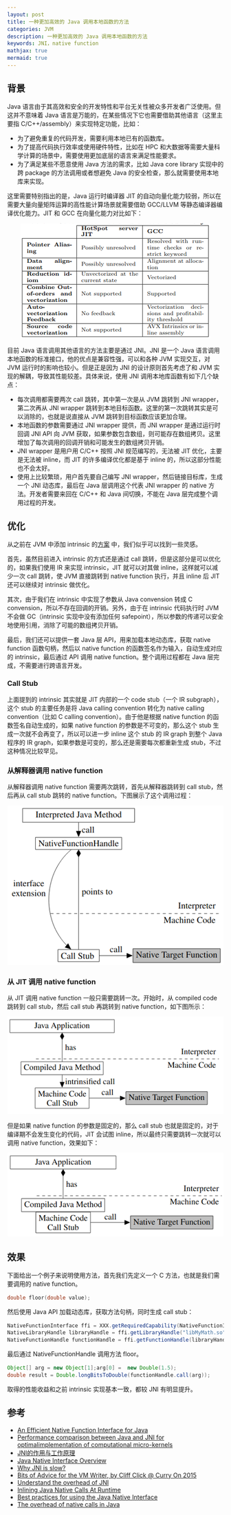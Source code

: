 ```yaml
---
layout: post
title: 一种更加高效的 Java 调用本地函数的方法
categories: JVM
description: 一种更加高效的 Java 调用本地函数的方法
keywords: JNI，native function
mathjax: true
mermaid: true
---
```


## 背景

Java 语言由于其高效和安全的开发特性和平台无关性被众多开发者广泛使用。但这并不意味着 Java 语言是万能的，在某些情况下它也需要借助其他语言（这里主要指 C/C++/assembly）来实现特定功能，比如：

- 为了避免重复的代码开发，需要利用本地已有的函数库。
- 为了提高代码执行效率或使用硬件特性，比如在 HPC 和大数据等需要大量科学计算的场景中，需要使用更加底层的语言来满足性能要求。
- 为了满足某些不愿意使用 Java 方法的需求，比如 Java core library 实现中的跨 package 的方法调用或者想避免 Java 的安全检查，那么就需要使用本地库来实现。

这里需要特别指出的是，Java 运行时编译器 JIT 的自动向量化能力较弱，所以在需要大量向量矩阵运算的高性能计算场景就需要借助 GCC/LLVM 等静态编译器编译优化能力。JIT 和 GCC 在向量化能力对比如下：

<div align=center><img src="/images/posts/2021-05-25-a-faster-method-for-Java-call-native-function/fig1.png"></div>

目前 Java 语言调用其他语言的方法主要是通过 JNI。JNI 是一个 Java 语言调用本地函数的标准接口，他的优点是兼容性强，可以和各种 JVM 实现交互，对 JVM 运行时的影响也较小。但是正是因为 JNI 的设计原则首先考虑了和 JVM 实现的解耦，导致其性能较差。具体来说，使用 JNI 调用本地库函数有如下几个缺点：

- 每次调用都需要两次 call 跳转，其中第一次是从 JVM 跳转到 JNI wrapper，第二次再从 JNI wrapper 跳转到本地目标函数。这里的第一次跳转其实是可以消除的，也就是说直接从 JVM 跳转到目标函数应该更加合理。
- 本地函数的参数需要通过 JNI wrapper 提供，而 JNI wrapper 是通过运行时回调 JNI API 向 JVM 获取，如果参数包含数组，则可能存在数组拷贝。这里增加了每次调用的回调开销和可能发生的数组拷贝开销。
- JNI wrapper 是用户用 C/C++ 按照 JNI 规范编写的，无法被 JIT 优化，主要是无法被 inline，而 JIT 的许多编译优化都是基于 inline 的，所以这部分性能也不会太好。
- 使用上比较繁琐，用户首先要自己编写 JNI wrapper，然后链接目标库，生成一个 JNI 动态库，最后在 Java 层调用这个代表 JNI wrapper 的 native 方法。开发者需要来回在 C/C++ 和 Java 间切换，不能在 Java 层完成整个调用过程的开发。

## 优化

从之前在 JVM 中添加 intrinsic 的[方案](https://miaozhuojun.github.io/2021/03/26/Hotspot-intrinsice/) 中，我们似乎可以找到一些灵感。

首先，虽然目前进入 intrinsic 的方式还是通过 call 跳转，但是这部分是可以优化的，如果我们使用 IR 来实现 intrinsic，JIT 就可以对其做 inline，这样就可以减少一次 call 跳转，使 JVM 直接跳转到 native function 执行，并且 inline 后 JIT 还可以继续对 intrinsic 做优化。

其次，由于我们在 intrinsic 中实现了参数从 Java convension 转成 C convension，所以不存在回调的开销。另外，由于在 intrinsic 代码执行时 JVM 不会做 GC（intrinsic 实现中没有添加任何 safepoint），所以参数的传递可以安全地使用引用，消除了可能的数组拷贝开销。

最后，我们还可以提供一套 Java 层 API，用来加载本地动态库，获取 native function 函数句柄，然后以 native function 的函数签名作为输入，自动生成对应的 intrinsic，最后通过 API 调用 native function。整个调用过程都在 Java 层完成，不需要进行跨语言开发。

### Call Stub

上面提到的 intrinsic 其实就是 JIT 内部的一个 code stub（一个 IR subgraph），这个 stub 的主要任务是将 Java calling convention 转化为 native calling convention（比如 C calling convention）。由于他是根据 native function 的函数签名自动生成的，如果 native function 的参数是不可变的，那么这个 stub 生成一次就不会再变了，所以可以进一步 inline 这个 stub 的 IR graph 到整个 Java 程序的 IR graph，如果参数是可变的，那么还是需要每次都重新生成 stub，不过这种情况比较罕见。

### 从解释器调用 native function

从解释器调用 native function 需要两次跳转，首先从解释器跳转到 call stub，然后再从 call stub 跳转的 native function。下图展示了这个调用过程：

<div align=center>
<img src="/images/posts/2021-05-25-a-faster-method-for-Java-call-native-function/fig2.png">
</div>

### 从 JIT 调用 native function

从 JIT 调用 native function 一般只需要跳转一次。开始时，从 compiled code 跳转到 call stub，然后 call stub 再跳转到 native function，如下图所示：

<div align=center>
<img src="/images/posts/2021-05-25-a-faster-method-for-Java-call-native-function/fig3.png">
</div>

但是如果 native function 的参数是固定的，那么 call stub 也就是固定的，对于编译期不会发生变化的代码，JIT 会试图 inline，所以最终只需要跳转一次就可以调用 native function，效果如下：

<div align=center>
<img src="/images/posts/2021-05-25-a-faster-method-for-Java-call-native-function/fig4.png">
</div>

## 效果

下面给出一个例子来说明使用方法，首先我们先定义一个 C 方法，也就是我们需要调用的 native function。

```c
double floor(double value);
```

然后使用 Java API 加载动态库，获取方法句柄，同时生成 call stub：
```java
NativeFunctionInterface ffi = XXX.getRequiredCapability(NativeFunctionInterface.class);
NativeLibraryHandle libraryHandle = ffi.getLibraryHandle("libMyMath.so");
NativeFunctionHandle functionHandle = ffi.getFunctionHandle(libraryHandle, "floor",double.class, double.class);
```

最后通过 NativeFunctionHandle 调用方法 floor。

```java
Object[] arg = new Object[1];arg[0] =  new Double(1.5);
double result = Double.longBitsToDouble(functionHandle.call(arg));
```

取得的性能收益和之前 intrinsic 实现基本一致，都较 JNI 有明显提升。

## 参考

- [An Efficient Native Function Interface for Java](https://dl.acm.org/doi/pdf/10.1145/2500828.2500832)
- [Performance comparison between Java and JNI for optimalimplementation of computational micro-kernels](https://hal.archives-ouvertes.fr/hal-01277940/document)
- [JNI的作用与工作原理](http://luori366.github.io/JNI_doc/jni_design_theory.html)
- [Java Native Interface Overview](https://docs.oracle.com/javase/8/docs/technotes/guides/jni/spec/intro.html)
- [Why JNI is slow?](https://www.youtube.com/watch?v=LoyBTqkSkZk)
- [Bits of Advice for the VM Writer, by Cliff Click @ Curry On 2015](https://www.slideshare.net/curryon/cliff-clickbitsofadviceforthevmwriter)
- [Understand the overhead of JNI](http://golangcloud.blogspot.com/2012/05/understand-overhead-of-jni.html)
- [Inlining Java Native Calls At Runtime](https://www.usenix.org/legacy/events/vee05/full_papers/p121-stepanian.pdf)
- [Best practices for using the Java Native Interface](https://developer.ibm.com/languages/java/articles/j-jni/)
- [The overhead of native calls in Java](https://www.javamex.com/tutorials/jni/overhead.shtml)
